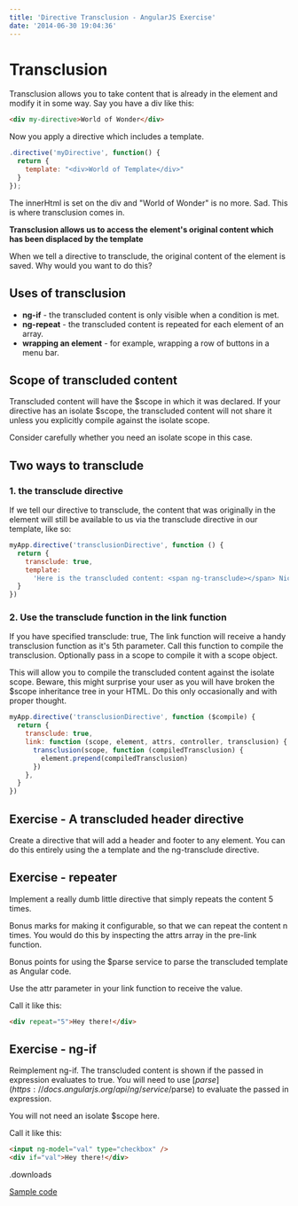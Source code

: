 ```yaml
---
title: 'Directive Transclusion - AngularJS Exercise'
date: '2014-06-30 19:04:36'
---
```


# Transclusion

Transclusion allows you to take content that is already in the element and modify it in some way. Say you have a div like this:

```html
<div my-directive>World of Wonder</div>
```

Now you apply a directive which includes a template.

```js
.directive('myDirective', function() {
  return {
    template: "<div>World of Template</div>"
  }
});
```

The innerHtml is set on the div and "World of Wonder" is no more. Sad. This is where transclusion comes in.

**Transclusion allows us to access the element's original content which has been displaced by the template**

When we tell a directive to transclude, the original content of the element is saved. Why would you want to do this?

## Uses of transclusion

- **ng-if** - the transcluded content is only visible when a condition is met.
- **ng-repeat** - the transcluded content is repeated for each element of an array.
- **wrapping an element** - for example, wrapping a row of buttons in a menu bar.

## Scope of transcluded content

Transcluded content will have the $scope in which it was declared. If your directive has an isolate $scope, the transcluded content will not share it unless you explicitly compile against the isolate scope.

Consider carefully whether you need an isolate scope in this case.

## Two ways to transclude

### 1. the transclude directive

If we tell our directive to transclude, the content that was originally in the element will still be available to us via the transclude directive in our template, like so:

```js
myApp.directive('transclusionDirective', function () {
  return {
    transclude: true,
    template:
      'Here is the transcluded content: <span ng-transclude></span> Nice huh?',
  }
})
```

### 2. Use the transclude function in the link function

If you have specified transclude: true, The link function will receive a handy transclusion function as it's 5th parameter. Call this function to compile the transclusion. Optionally pass in a scope to compile it with a scope object.

This will allow you to compile the transcluded content against the isolate scope. Beware, this might surprise your user as you will have broken the $scope inheritance tree in your HTML. Do this only occasionally and with proper thought.

```js
myApp.directive('transclusionDirective', function ($compile) {
  return {
    transclude: true,
    link: function (scope, element, attrs, controller, transclusion) {
      transclusion(scope, function (compiledTransclusion) {
        element.prepend(compiledTransclusion)
      })
    },
  }
})
```

## Exercise - A transcluded header directive

Create a directive that will add a header and footer to any element. You can do this entirely using the a template and the ng-transclude directive.

## Exercise - repeater

Implement a really dumb little directive that simply repeats the content 5 times.

Bonus marks for making it configurable, so that we can repeat the content n times. You would do this by inspecting the attrs array in the pre-link function.

Bonus points for using the $parse service to parse the transcluded template as Angular code.

Use the attr parameter in your link function to receive the value.

Call it like this:

```html
<div repeat="5">Hey there!</div>
```

## Exercise - ng-if

Reimplement ng-if. The transcluded content is shown if the passed in expression evaluates to true. You will need to use [$parse](https://docs.angularjs.org/api/ng/service/$parse) to evaluate the passed in expression.

You will not need an isolate $scope here.

Call it like this:

```html
<input ng-model="val" type="checkbox" />
<div if="val">Hey there!</div>
```

.downloads

[Sample code](https://www.dropbox.com/sh/580ajhjqcvlzr54/AABa-gSujYVuIADWooujk4T0a?dl=1)
